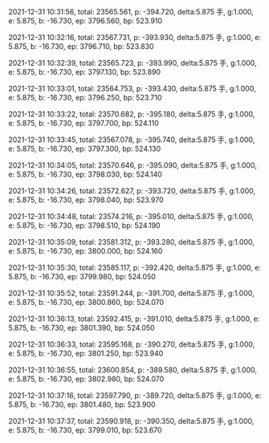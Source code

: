 2021-12-31 10:31:56, total: 23565.561, p: -394.720, delta:5.875 手, g:1.000, e: 5.875, b: -16.730, ep: 3796.560, bp: 523.910

2021-12-31 10:32:16, total: 23567.731, p: -393.930, delta:5.875 手, g:1.000, e: 5.875, b: -16.730, ep: 3796.710, bp: 523.830

2021-12-31 10:32:39, total: 23565.723, p: -393.990, delta:5.875 手, g:1.000, e: 5.875, b: -16.730, ep: 3797.130, bp: 523.890

2021-12-31 10:33:01, total: 23564.753, p: -393.430, delta:5.875 手, g:1.000, e: 5.875, b: -16.730, ep: 3796.250, bp: 523.710

2021-12-31 10:33:22, total: 23570.682, p: -395.180, delta:5.875 手, g:1.000, e: 5.875, b: -16.730, ep: 3797.700, bp: 524.110

2021-12-31 10:33:45, total: 23567.078, p: -395.740, delta:5.875 手, g:1.000, e: 5.875, b: -16.730, ep: 3797.300, bp: 524.130

2021-12-31 10:34:05, total: 23570.646, p: -395.090, delta:5.875 手, g:1.000, e: 5.875, b: -16.730, ep: 3798.030, bp: 524.140

2021-12-31 10:34:26, total: 23572.627, p: -393.720, delta:5.875 手, g:1.000, e: 5.875, b: -16.730, ep: 3798.040, bp: 523.970

2021-12-31 10:34:48, total: 23574.216, p: -395.010, delta:5.875 手, g:1.000, e: 5.875, b: -16.730, ep: 3798.510, bp: 524.190

2021-12-31 10:35:09, total: 23581.312, p: -393.280, delta:5.875 手, g:1.000, e: 5.875, b: -16.730, ep: 3800.000, bp: 524.160

2021-12-31 10:35:30, total: 23585.117, p: -392.420, delta:5.875 手, g:1.000, e: 5.875, b: -16.730, ep: 3799.980, bp: 524.050

2021-12-31 10:35:52, total: 23591.244, p: -391.700, delta:5.875 手, g:1.000, e: 5.875, b: -16.730, ep: 3800.860, bp: 524.070

2021-12-31 10:36:13, total: 23592.415, p: -391.010, delta:5.875 手, g:1.000, e: 5.875, b: -16.730, ep: 3801.390, bp: 524.050

2021-12-31 10:36:33, total: 23595.168, p: -390.270, delta:5.875 手, g:1.000, e: 5.875, b: -16.730, ep: 3801.250, bp: 523.940

2021-12-31 10:36:55, total: 23600.854, p: -389.580, delta:5.875 手, g:1.000, e: 5.875, b: -16.730, ep: 3802.980, bp: 524.070

2021-12-31 10:37:16, total: 23597.790, p: -389.720, delta:5.875 手, g:1.000, e: 5.875, b: -16.730, ep: 3801.480, bp: 523.900

2021-12-31 10:37:37, total: 23590.918, p: -390.350, delta:5.875 手, g:1.000, e: 5.875, b: -16.730, ep: 3799.010, bp: 523.670